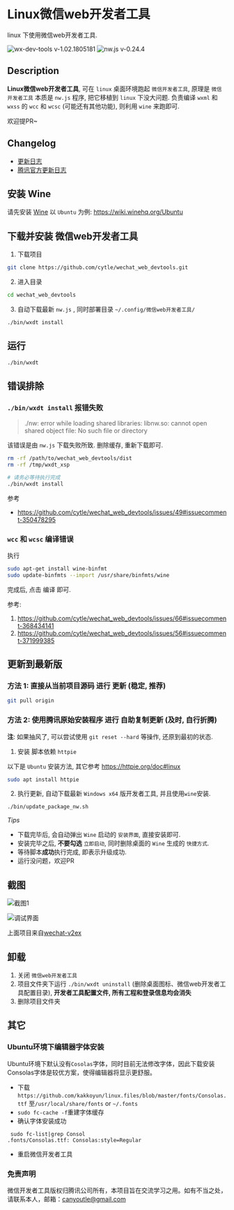 # Linux微信web开发者工具
linux 下使用微信web开发者工具.

![wx-dev-tools v-1.02.1805181](https://img.shields.io/badge/wx_dev_tools-1.02.1805181-green.svg)
![nw.js v-0.24.4](https://img.shields.io/badge/nw.js-v0.24.4-blue.svg)


## Description
**Linux微信web开发者工具**, 可在 `linux` 桌面环境跑起 `微信开发者工具`,
原理是 `微信开发者工具` 本质是 `nw.js` 程序, 把它移植到 `linux` 下没大问题.
负责编译 `wxml` 和 `wxss` 的 `wcc` 和 `wcsc` (可能还有其他功能),
则利用 `wine` 来跑即可.

欢迎提PR~


## Changelog
- [更新日志](CHANGELOG.md)
- [腾讯官方更新日志](https://developers.weixin.qq.com/miniprogram/dev/devtools/download.html)


## 安装 Wine
请先安装 [Wine](https://wiki.winehq.org/Download)
以 `Ubuntu` 为例: https://wiki.winehq.org/Ubuntu


## 下载并安装 微信web开发者工具
1. 下载项目
``` bash
git clone https://github.com/cytle/wechat_web_devtools.git
```

2. 进入目录
``` bash
cd wechat_web_devtools
```

3. 自动下载最新 `nw.js` , 同时部署目录 `~/.config/微信web开发者工具/`
``` bash
./bin/wxdt install
```


## 运行
``` bash
./bin/wxdt
```


## 错误排除
### `./bin/wxdt install` 报错失败
> ./nw: error while loading shared libraries: libnw.so: cannot open shared object file: No such file or directory

该错误是由 `nw.js` 下载失败所致.
删除缓存, 重新下载即可.

``` bash
rm -rf /path/to/wechat_web_devtools/dist
rm -rf /tmp/wxdt_xsp
```

``` bash
# 请务必等待执行完成
./bin/wxdt install
```

参考
- https://github.com/cytle/wechat_web_devtools/issues/49#issuecomment-350478295


### `wcc` 和 `wcsc` 编译错误
执行
``` bash
sudo apt-get install wine-binfmt
sudo update-binfmts --import /usr/share/binfmts/wine
```

完成后, 点击 <kbd>编译</kbd> 即可.

参考:
1. https://github.com/cytle/wechat_web_devtools/issues/66#issuecomment-368434141
2. https://github.com/cytle/wechat_web_devtools/issues/56#issuecomment-371999385


## 更新到最新版
### 方法 1: 直接从当前项目源码 进行 更新 (稳定, 推荐)
``` bash
git pull origin
```

### 方法 2: 使用腾讯原始安装程序 进行 自助复制更新 (及时, 自行折腾)

**注**: 如果抽风了, 可以尝试使用 `git reset --hard` 等操作, 还原到最初的状态.

1. 安装 脚本依赖 `httpie`

以下是 `Ubuntu` 安装方法, 其它参考 https://httpie.org/doc#linux

``` bash
sudo apt install httpie
```

2. 执行更新, 自动下载最新 `Windows x64` 版开发者工具, 并且使用`wine`安装.  

``` bash
./bin/update_package_nw.sh
```

*Tips*

- 下载完毕后, 会自动弹出 `Wine` 启动的 `安装界面`, 直接安装即可.  
- 安装完毕之后, **不要勾选** `立即启动`, 同时删除桌面的 `Wine` 生成的 `快捷方式`.
- 等待脚本**成功**执行完成, 即表示升级成功.
- 运行没问题，欢迎PR

## 截图
![截图1](https://github.com/cytle/wechat_web_devtools/raw/fb84550d2d9b9f40f7a80b896066e1933892eff9/images/截图1.png)

![调试界面](https://github.com/cytle/wechat_web_devtools/raw/fb84550d2d9b9f40f7a80b896066e1933892eff9/images/调试界面.png)

上面项目来自[wechat-v2ex](https://github.com/jectychen/wechat-v2ex)

## 卸载

1. 关闭 `微信web开发者工具`
2. 项目文件夹下运行 `./bin/wxdt uninstall` (删除桌面图标、微信web开发者工具配置目录),
   **开发者工具配置文件, 所有工程和登录信息均会消失**
3. 删除项目文件夹

## 其它

### Ubuntu环境下编辑器字体安装
Ubuntu环境下默认没有`Cosolas`字体，同时目前无法修改字体，因此下载安装Consolas字体是较优方案，使得编辑器将显示更舒服。
* 下载`https://github.com/kakkoyun/linux.files/blob/master/fonts/Consolas.ttf` 至`/usr/local/share/fonts` or `~/.fonts`
* `sudo fc-cache -f`重建字体缓存
* 确认字体安装成功
```
 sudo fc-list|grep Consol
.fonts/Consolas.ttf: Consolas:style=Regular
```
* 重启微信开发者工具

### 免责声明
微信开发者工具版权归腾讯公司所有，本项目旨在交流学习之用。如有不当之处，请联系本人，邮箱：canyoutle@gmail.com

